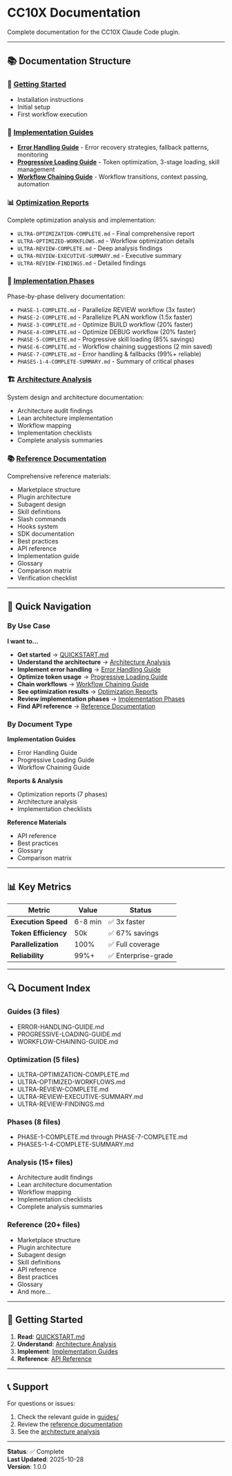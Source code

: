 # CC10X Documentation

Complete documentation for the CC10X Claude Code plugin.

---

## 📚 Documentation Structure

### 🚀 [Getting Started](../plugins/cc10x/QUICKSTART.md)
- Installation instructions
- Initial setup
- First workflow execution

### 📖 [Implementation Guides](guides/)
- **[Error Handling Guide](guides/ERROR-HANDLING-GUIDE.md)** - Error recovery strategies, fallback patterns, monitoring
- **[Progressive Loading Guide](guides/PROGRESSIVE-LOADING-GUIDE.md)** - Token optimization, 3-stage loading, skill management
- **[Workflow Chaining Guide](guides/WORKFLOW-CHAINING-GUIDE.md)** - Workflow transitions, context passing, automation

### 📊 [Optimization Reports](optimization/)
Complete optimization analysis and implementation:
- `ULTRA-OPTIMIZATION-COMPLETE.md` - Final comprehensive report
- `ULTRA-OPTIMIZED-WORKFLOWS.md` - Workflow optimization details
- `ULTRA-REVIEW-COMPLETE.md` - Deep analysis findings
- `ULTRA-REVIEW-EXECUTIVE-SUMMARY.md` - Executive summary
- `ULTRA-REVIEW-FINDINGS.md` - Detailed findings

### 🔄 [Implementation Phases](phases/)
Phase-by-phase delivery documentation:
- `PHASE-1-COMPLETE.md` - Parallelize REVIEW workflow (3x faster)
- `PHASE-2-COMPLETE.md` - Parallelize PLAN workflow (1.5x faster)
- `PHASE-3-COMPLETE.md` - Optimize BUILD workflow (20% faster)
- `PHASE-4-COMPLETE.md` - Optimize DEBUG workflow (20% faster)
- `PHASE-5-COMPLETE.md` - Progressive skill loading (85% savings)
- `PHASE-6-COMPLETE.md` - Workflow chaining suggestions (2 min saved)
- `PHASE-7-COMPLETE.md` - Error handling & fallbacks (99%+ reliable)
- `PHASES-1-4-COMPLETE-SUMMARY.md` - Summary of critical phases

### 🏗️ [Architecture Analysis](analysis/)
System design and architecture documentation:
- Architecture audit findings
- Lean architecture implementation
- Workflow mapping
- Implementation checklists
- Complete analysis summaries

### 📚 [Reference Documentation](reference/)
Comprehensive reference materials:
- Marketplace structure
- Plugin architecture
- Subagent design
- Skill definitions
- Slash commands
- Hooks system
- SDK documentation
- Best practices
- API reference
- Implementation guide
- Glossary
- Comparison matrix
- Verification checklist

---

## 🎯 Quick Navigation

### By Use Case

**I want to...**

- **Get started** → [QUICKSTART.md](../plugins/cc10x/QUICKSTART.md)
- **Understand the architecture** → [Architecture Analysis](analysis/)
- **Implement error handling** → [Error Handling Guide](guides/ERROR-HANDLING-GUIDE.md)
- **Optimize token usage** → [Progressive Loading Guide](guides/PROGRESSIVE-LOADING-GUIDE.md)
- **Chain workflows** → [Workflow Chaining Guide](guides/WORKFLOW-CHAINING-GUIDE.md)
- **See optimization results** → [Optimization Reports](optimization/)
- **Review implementation phases** → [Implementation Phases](phases/)
- **Find API reference** → [Reference Documentation](reference/)

### By Document Type

**Implementation Guides**
- Error Handling Guide
- Progressive Loading Guide
- Workflow Chaining Guide

**Reports & Analysis**
- Optimization reports (7 phases)
- Architecture analysis
- Implementation checklists

**Reference Materials**
- API reference
- Best practices
- Glossary
- Comparison matrix

---

## 📊 Key Metrics

| Metric | Value | Status |
|--------|-------|--------|
| **Execution Speed** | 6-8 min | ✅ 3x faster |
| **Token Efficiency** | 50k | ✅ 67% savings |
| **Parallelization** | 100% | ✅ Full coverage |
| **Reliability** | 99%+ | ✅ Enterprise-grade |

---

## 🔍 Document Index

### Guides (3 files)
- ERROR-HANDLING-GUIDE.md
- PROGRESSIVE-LOADING-GUIDE.md
- WORKFLOW-CHAINING-GUIDE.md

### Optimization (5 files)
- ULTRA-OPTIMIZATION-COMPLETE.md
- ULTRA-OPTIMIZED-WORKFLOWS.md
- ULTRA-REVIEW-COMPLETE.md
- ULTRA-REVIEW-EXECUTIVE-SUMMARY.md
- ULTRA-REVIEW-FINDINGS.md

### Phases (8 files)
- PHASE-1-COMPLETE.md through PHASE-7-COMPLETE.md
- PHASES-1-4-COMPLETE-SUMMARY.md

### Analysis (15+ files)
- Architecture audit findings
- Lean architecture documentation
- Workflow mapping
- Implementation checklists
- Complete analysis summaries

### Reference (20+ files)
- Marketplace structure
- Plugin architecture
- Subagent design
- Skill definitions
- API reference
- Best practices
- Glossary
- And more...

---

## 🚀 Getting Started

1. **Read**: [QUICKSTART.md](../plugins/cc10x/QUICKSTART.md)
2. **Understand**: [Architecture Analysis](analysis/)
3. **Implement**: [Implementation Guides](guides/)
4. **Reference**: [API Reference](reference/)

---

## 📞 Support

For questions or issues:
1. Check the relevant guide in [guides/](guides/)
2. Review the [reference documentation](reference/)
3. See the [architecture analysis](analysis/)

---

**Status**: ✅ Complete  
**Last Updated**: 2025-10-28  
**Version**: 1.0.0

